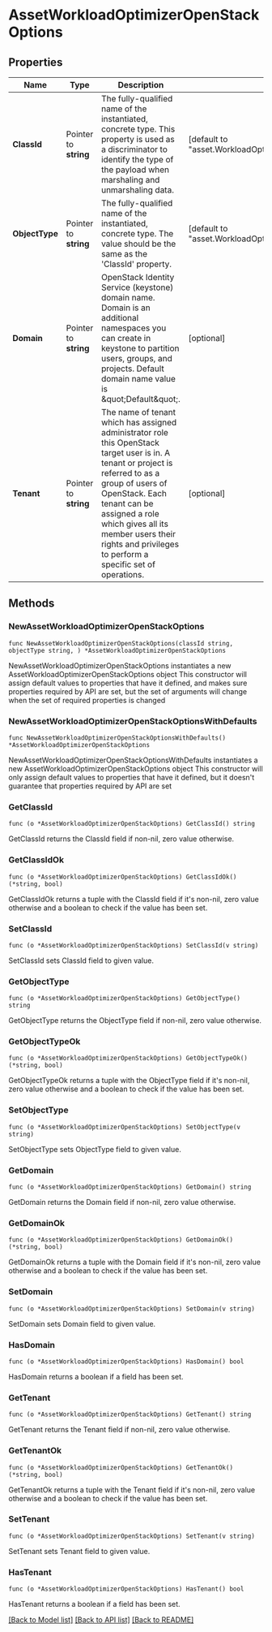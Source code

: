 # AssetWorkloadOptimizerOpenStackOptions

## Properties

Name | Type | Description | Notes
------------ | ------------- | ------------- | -------------
**ClassId** | Pointer to **string** | The fully-qualified name of the instantiated, concrete type. This property is used as a discriminator to identify the type of the payload when marshaling and unmarshaling data. | [default to "asset.WorkloadOptimizerOpenStackOptions"]
**ObjectType** | Pointer to **string** | The fully-qualified name of the instantiated, concrete type. The value should be the same as the &#39;ClassId&#39; property. | [default to "asset.WorkloadOptimizerOpenStackOptions"]
**Domain** | Pointer to **string** | OpenStack Identity Service (keystone) domain name. Domain is an additional namespaces you can create in keystone to partition users, groups, and projects. Default domain name value is \&quot;Default\&quot;. | [optional] 
**Tenant** | Pointer to **string** | The name of tenant which has assigned administrator role this OpenStack target user is in. A tenant or project is referred to as a group of users of OpenStack. Each tenant can be assigned a role which gives all its member users their rights and privileges to perform a specific set of operations. | [optional] 

## Methods

### NewAssetWorkloadOptimizerOpenStackOptions

`func NewAssetWorkloadOptimizerOpenStackOptions(classId string, objectType string, ) *AssetWorkloadOptimizerOpenStackOptions`

NewAssetWorkloadOptimizerOpenStackOptions instantiates a new AssetWorkloadOptimizerOpenStackOptions object
This constructor will assign default values to properties that have it defined,
and makes sure properties required by API are set, but the set of arguments
will change when the set of required properties is changed

### NewAssetWorkloadOptimizerOpenStackOptionsWithDefaults

`func NewAssetWorkloadOptimizerOpenStackOptionsWithDefaults() *AssetWorkloadOptimizerOpenStackOptions`

NewAssetWorkloadOptimizerOpenStackOptionsWithDefaults instantiates a new AssetWorkloadOptimizerOpenStackOptions object
This constructor will only assign default values to properties that have it defined,
but it doesn't guarantee that properties required by API are set

### GetClassId

`func (o *AssetWorkloadOptimizerOpenStackOptions) GetClassId() string`

GetClassId returns the ClassId field if non-nil, zero value otherwise.

### GetClassIdOk

`func (o *AssetWorkloadOptimizerOpenStackOptions) GetClassIdOk() (*string, bool)`

GetClassIdOk returns a tuple with the ClassId field if it's non-nil, zero value otherwise
and a boolean to check if the value has been set.

### SetClassId

`func (o *AssetWorkloadOptimizerOpenStackOptions) SetClassId(v string)`

SetClassId sets ClassId field to given value.


### GetObjectType

`func (o *AssetWorkloadOptimizerOpenStackOptions) GetObjectType() string`

GetObjectType returns the ObjectType field if non-nil, zero value otherwise.

### GetObjectTypeOk

`func (o *AssetWorkloadOptimizerOpenStackOptions) GetObjectTypeOk() (*string, bool)`

GetObjectTypeOk returns a tuple with the ObjectType field if it's non-nil, zero value otherwise
and a boolean to check if the value has been set.

### SetObjectType

`func (o *AssetWorkloadOptimizerOpenStackOptions) SetObjectType(v string)`

SetObjectType sets ObjectType field to given value.


### GetDomain

`func (o *AssetWorkloadOptimizerOpenStackOptions) GetDomain() string`

GetDomain returns the Domain field if non-nil, zero value otherwise.

### GetDomainOk

`func (o *AssetWorkloadOptimizerOpenStackOptions) GetDomainOk() (*string, bool)`

GetDomainOk returns a tuple with the Domain field if it's non-nil, zero value otherwise
and a boolean to check if the value has been set.

### SetDomain

`func (o *AssetWorkloadOptimizerOpenStackOptions) SetDomain(v string)`

SetDomain sets Domain field to given value.

### HasDomain

`func (o *AssetWorkloadOptimizerOpenStackOptions) HasDomain() bool`

HasDomain returns a boolean if a field has been set.

### GetTenant

`func (o *AssetWorkloadOptimizerOpenStackOptions) GetTenant() string`

GetTenant returns the Tenant field if non-nil, zero value otherwise.

### GetTenantOk

`func (o *AssetWorkloadOptimizerOpenStackOptions) GetTenantOk() (*string, bool)`

GetTenantOk returns a tuple with the Tenant field if it's non-nil, zero value otherwise
and a boolean to check if the value has been set.

### SetTenant

`func (o *AssetWorkloadOptimizerOpenStackOptions) SetTenant(v string)`

SetTenant sets Tenant field to given value.

### HasTenant

`func (o *AssetWorkloadOptimizerOpenStackOptions) HasTenant() bool`

HasTenant returns a boolean if a field has been set.


[[Back to Model list]](../README.md#documentation-for-models) [[Back to API list]](../README.md#documentation-for-api-endpoints) [[Back to README]](../README.md)


